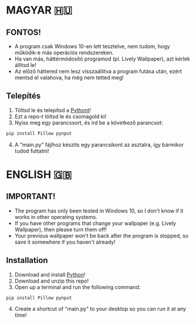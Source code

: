 # MAGYAR 🇭🇺

## FONTOS!
- A program csak Windows 10-en lett tesztelve, nem tudom, hogy működik-e más operációs rendszereken.
- Ha van más, háttérmódosító programod (pl. Lively Wallpaper), azt kérlek állítsd le!
- Az előző háttered nem lesz visszaállítva a program futása után, ezért mentsd el valahova, ha még nem tetted meg!

## Telepítés
1. Töltsd le és telepítsd a [Pythont](https://www.python.org/downloads/)!
2. Ezt a repo-t töltsd le és csomagold ki!
3. Nyiss meg egy parancssort, és írd be a következő parancsot:
```bash
pip install Pillow pynput
```
4. A "main.py" fájlhoz készíts egy parancsikont az asztalra, így bármikor tudod futtatni!

# ENGLISH 🇬🇧

## IMPORTANT!
- The program has only been tested in Windows 10, so I don't know if it works in other operating systems.
- If you have other programs that change your wallpaper (e.g. Lively Wallpaper), then please turn them off!
- Your previous wallpaper won't be back after the program is stopped, so save it somewhere if you haven't already!

## Installation
1. Download and install [Python](https://www.python.org/downloads/)!
2. Download and unzip this repo!
3. Open up a terminal and run the following command:
```bash
pip install Pillow pynput
```
4. Create a shortcut of "main.py" to your desktop so you can run it at any time!
